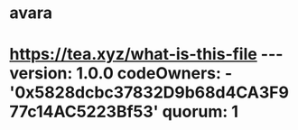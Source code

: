 # avara
# https://tea.xyz/what-is-this-file --- version: 1.0.0 codeOwners:   - '0x5828dcbc37832D9b68d4CA3F977c14AC5223Bf53' quorum: 1
